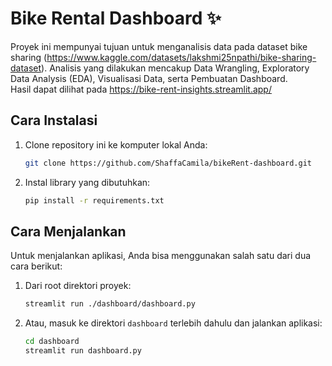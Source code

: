 # Bike Rental Dashboard ✨
Proyek ini mempunyai tujuan untuk menganalisis data pada dataset bike sharing (https://www.kaggle.com/datasets/lakshmi25npathi/bike-sharing-dataset). Analisis yang dilakukan mencakup Data Wrangling, Exploratory Data Analysis (EDA), Visualisasi Data, serta Pembuatan Dashboard. <br>
Hasil dapat dilihat pada https://bike-rent-insights.streamlit.app/

## Cara Instalasi
1. Clone repository ini ke komputer lokal Anda:
    ```bash
    git clone https://github.com/ShaffaCamila/bikeRent-dashboard.git
    ```

2. Instal library yang dibutuhkan:
    ```bash
    pip install -r requirements.txt
    ```

## Cara Menjalankan
Untuk menjalankan aplikasi, Anda bisa menggunakan salah satu dari dua cara berikut:

1. Dari root direktori proyek:
    ```bash
    streamlit run ./dashboard/dashboard.py
    ```

2. Atau, masuk ke direktori `dashboard` terlebih dahulu dan jalankan aplikasi:
    ```bash
    cd dashboard
    streamlit run dashboard.py
    ```
